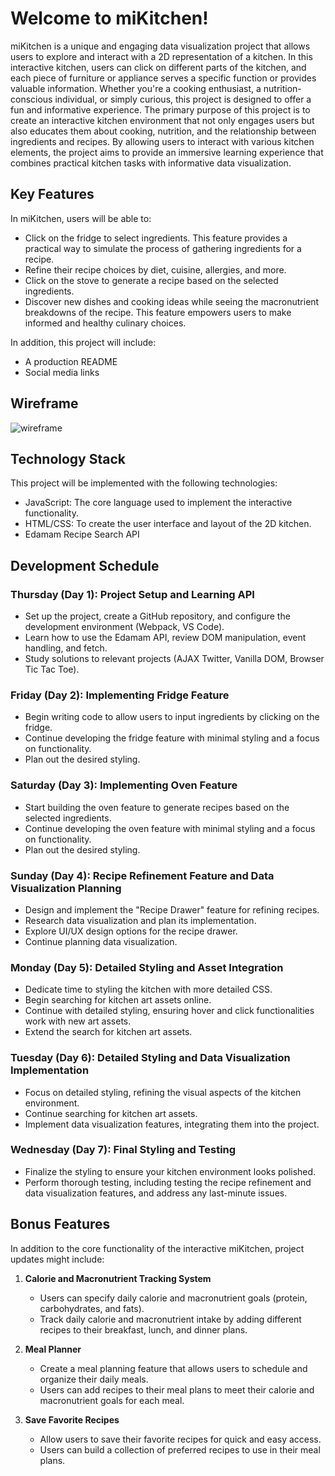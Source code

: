 # Welcome to miKitchen!

   miKitchen is a unique and engaging data visualization project that allows users to explore and interact with a 2D representation of a kitchen. In this interactive kitchen, users can click on different parts of the kitchen, and each piece of furniture or appliance serves a specific function or provides valuable information. Whether you're a cooking enthusiast, a nutrition-conscious individual, or simply curious, this project is designed to offer a fun and informative experience. The primary purpose of this project is to create an interactive kitchen environment that not only engages users but also educates them about cooking, nutrition, and the relationship between ingredients and recipes. By allowing users to interact with various kitchen elements, the project aims to provide an immersive learning experience that combines practical kitchen tasks with informative data visualization.

## Key Features

In miKitchen, users will be able to:

- Click on the fridge to select ingredients. This feature provides a practical way to simulate the process of gathering ingredients for a recipe.
- Refine their recipe choices by diet, cuisine, allergies, and more.
- Click on the stove to generate a recipe based on the selected ingredients.
- Discover new dishes and cooking ideas while seeing the macronutrient breakdowns of the recipe. This feature empowers users to make informed and healthy culinary choices.

In addition, this project will include:

- A production README
- Social media links

## Wireframe 

![wireframe](https://www.dropbox.com/scl/fi/iwplgaes7qtq4ewhhsj9t/Screenshot-2023-10-18-at-11.15.32-PM.png?rlkey=bq7mkp840fulnbscrl6rnyx1i&dl=0)

## Technology Stack

This project will be implemented with the following technologies:
- JavaScript: The core language used to implement the interactive functionality.
- HTML/CSS: To create the user interface and layout of the 2D kitchen.
- Edamam Recipe Search API

## Development Schedule

### Thursday (Day 1): Project Setup and Learning API
- Set up the project, create a GitHub repository, and configure the development environment (Webpack, VS Code).
- Learn how to use the Edamam API, review DOM manipulation, event handling, and fetch.
- Study solutions to relevant projects (AJAX Twitter, Vanilla DOM, Browser Tic Tac Toe).

### Friday (Day 2): Implementing Fridge Feature
- Begin writing code to allow users to input ingredients by clicking on the fridge.
- Continue developing the fridge feature with minimal styling and a focus on functionality.
- Plan out the desired styling.

### Saturday (Day 3): Implementing Oven Feature
- Start building the oven feature to generate recipes based on the selected ingredients.
- Continue developing the oven feature with minimal styling and a focus on functionality.
- Plan out the desired styling.

### Sunday (Day 4): Recipe Refinement Feature and Data Visualization Planning
- Design and implement the "Recipe Drawer" feature for refining recipes.
- Research data visualization and plan its implementation.
- Explore UI/UX design options for the recipe drawer.
- Continue planning data visualization.

### Monday (Day 5): Detailed Styling and Asset Integration
- Dedicate time to styling the kitchen with more detailed CSS.
- Begin searching for kitchen art assets online.
- Continue with detailed styling, ensuring hover and click functionalities work with new art assets.
- Extend the search for kitchen art assets.

### Tuesday (Day 6): Detailed Styling and Data Visualization Implementation
- Focus on detailed styling, refining the visual aspects of the kitchen environment.
- Continue searching for kitchen art assets.
- Implement data visualization features, integrating them into the project.

### Wednesday (Day 7): Final Styling and Testing
- Finalize the styling to ensure your kitchen environment looks polished.
- Perform thorough testing, including testing the recipe refinement and data visualization features, and address any last-minute issues.

## Bonus Features

In addition to the core functionality of the interactive miKitchen, project updates might include:

1. **Calorie and Macronutrient Tracking System**
   - Users can specify daily calorie and macronutrient goals (protein, carbohydrates, and fats).
   - Track daily calorie and macronutrient intake by adding different recipes to their breakfast, lunch, and dinner plans.

2. **Meal Planner**
   - Create a meal planning feature that allows users to schedule and organize their daily meals.
   - Users can add recipes to their meal plans to meet their calorie and macronutrient goals for each meal.

3. **Save Favorite Recipes**
   - Allow users to save their favorite recipes for quick and easy access.
   - Users can build a collection of preferred recipes to use in their meal plans.


